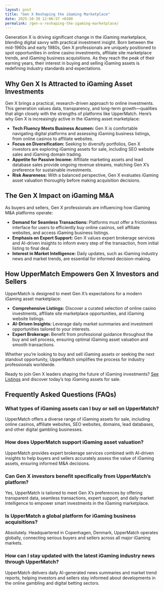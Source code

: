 ```yaml
---
layout: post
title: "Gen X Reshaping the iGaming Marketplace"
date: 2025-10-30 12:06:57 +0100
permalink: /gen-x-reshaping-the-igaming-marketplace/
---
```

Generation X is driving significant change in the iGaming marketplace, blending digital savvy with practical investment insight. Born between the mid-1960s and early 1980s, Gen X professionals are uniquely positioned to spot opportunities in online casino investments, affiliate site marketplace trends, and iGaming business acquisitions. As they reach the peak of their earning years, their interest in buying and selling iGaming assets is redefining industry standards and expectations.

## Why Gen X Is Attracted to iGaming Asset Investments

Gen X brings a practical, research-driven approach to online investments. This generation values data, transparency, and long-term growth—qualities that align closely with the strengths of platforms like UpperMatch. Here’s why Gen X is increasingly active in the iGaming asset marketplace:

- **Tech Fluency Meets Business Acumen:** Gen X is comfortable navigating digital platforms and assessing iGaming business listings, from online casinos to affiliate websites.
- **Focus on Diversification:** Seeking to diversify portfolios, Gen X investors are exploring iGaming assets for sale, including SEO website sales and iGaming domain trading.
- **Appetite for Passive Income:** Affiliate marketing assets and lead database sales provide ongoing revenue streams, matching Gen X’s preference for sustainable investments.
- **Risk Awareness:** With a balanced perspective, Gen X evaluates iGaming asset valuation thoroughly before making acquisition decisions.

## The Gen X Impact on iGaming M&A

As buyers and sellers, Gen X professionals are influencing how iGaming M&A platforms operate:

- **Demand for Seamless Transactions:** Platforms must offer a frictionless interface for users to efficiently buy online casinos, sell affiliate websites, and access iGaming business listings.
- **Emphasis on Expert Support:** Gen X values expert brokerage services and AI-driven insights to inform every step of the transaction, from initial listing to final deal.
- **Interest in Market Intelligence:** Daily updates, such as iGaming industry news and market trends, are essential for informed decision-making.

## How UpperMatch Empowers Gen X Investors and Sellers

UpperMatch is designed to meet Gen X’s expectations for a modern iGaming asset marketplace:

- **Comprehensive Listings:** Discover a curated selection of online casino investments, affiliate site marketplace opportunities, and iGaming website listings.
- **AI-Driven Insights:** Leverage daily market summaries and investment opportunities tailored to your interests.
- **Expert Brokerage:** Benefit from professional guidance throughout the buy and sell process, ensuring optimal iGaming asset valuation and smooth transactions.

Whether you’re looking to buy and sell iGaming assets or seeking the next standout opportunity, UpperMatch simplifies the process for industry professionals worldwide.

Ready to join Gen X leaders shaping the future of iGaming investments? [See Listings](https://www.uppermatch.com) and discover today’s top iGaming assets for sale.

## Frequently Asked Questions (FAQs)

### What types of iGaming assets can I buy or sell on UpperMatch?

UpperMatch offers a diverse range of iGaming assets for sale, including online casinos, affiliate websites, SEO websites, domains, lead databases, and other digital gambling businesses.

### How does UpperMatch support iGaming asset valuation?

UpperMatch provides expert brokerage services combined with AI-driven insights to help buyers and sellers accurately assess the value of iGaming assets, ensuring informed M&A decisions.

### Can Gen X investors benefit specifically from UpperMatch’s platform?

Yes, UpperMatch is tailored to meet Gen X’s preferences by offering transparent data, seamless transactions, expert support, and daily market intelligence to empower smart investments in the iGaming marketplace.

### Is UpperMatch a global platform for iGaming business acquisitions?

Absolutely. Headquartered in Copenhagen, Denmark, UpperMatch operates globally, connecting serious buyers and sellers across all major iGaming markets.

### How can I stay updated with the latest iGaming industry news through UpperMatch?

UpperMatch delivers daily AI-generated news summaries and market trend reports, helping investors and sellers stay informed about developments in the online gambling and digital betting sectors.

<script type="application/ld+json">
{
  "@context": "https://schema.org",
  "@type": "BlogPosting",
  "headline": "Gen X Reshaping the iGaming Marketplace",
  "description": "Generation X is driving significant change in the iGaming marketplace, blending digital savvy with practical investment insight. Learn how Gen X professionals influence the buying and selling of iGaming assets on platforms like UpperMatch.",
  "image": "https://www.uppermatch.com/assets/images/blog/gen-x-igaming-marketplace.jpg",
  "author": {
    "@type": "Person",
    "name": "UpperMatch"
  },
  "publisher": {
    "@type": "Person",
    "name": "UpperMatch"
  },
  "datePublished": "2024-06-01",
  "mainEntityOfPage": {
    "@type": "WebPage",
    "@id": "https://www.uppermatch.com/blog/gen-x-reshaping-igaming-marketplace"
  }
}
</script>

<script type="application/ld+json">
{
  "@context": "https://schema.org",
  "@type": "FAQPage",
  "mainEntity": [
    {
      "@type": "Question",
      "name": "What types of iGaming assets can I buy or sell on UpperMatch?",
      "acceptedAnswer": {
        "@type": "Answer",
        "text": "UpperMatch offers a diverse range of iGaming assets for sale, including online casinos, affiliate websites, SEO websites, domains, lead databases, and other digital gambling businesses."
      }
    },
    {
      "@type": "Question",
      "name": "How does UpperMatch support iGaming asset valuation?",
      "acceptedAnswer": {
        "@type": "Answer",
        "text": "UpperMatch provides expert brokerage services combined with AI-driven insights to help buyers and sellers accurately assess the value of iGaming assets, ensuring informed M&A decisions."
      }
    },
    {
      "@type": "Question",
      "name": "Can Gen X investors benefit specifically from UpperMatch’s platform?",
      "acceptedAnswer": {
        "@type": "Answer",
        "text": "Yes, UpperMatch is tailored to meet Gen X’s preferences by offering transparent data, seamless transactions, expert support, and daily market intelligence to empower smart investments in the iGaming marketplace."
      }
    },
    {
      "@type": "Question",
      "name": "Is UpperMatch a global platform for iGaming business acquisitions?",
      "acceptedAnswer": {
        "@type": "Answer",
        "text": "Absolutely. Headquartered in Copenhagen, Denmark, UpperMatch operates globally, connecting serious buyers and sellers across all major iGaming markets."
      }
    },
    {
      "@type": "Question",
      "name": "How can I stay updated with the latest iGaming industry news through UpperMatch?",
      "acceptedAnswer": {
        "@type": "Answer",
        "text": "UpperMatch delivers daily AI-generated news summaries and market trend reports, helping investors and sellers stay informed about developments in the online gambling and digital betting sectors."
      }
    }
  ]
}
</script>